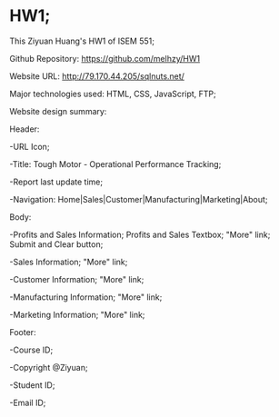 # HW1;
This Ziyuan Huang's HW1 of ISEM 551;

Github Repository: https://github.com/melhzy/HW1

Website URL: http://79.170.44.205/sqlnuts.net/

Major technologies used: HTML, CSS, JavaScript, FTP;

Website design summary:

Header:

  -URL Icon;
  
  -Title: Tough Motor - Operational Performance Tracking;
  
  -Report last update time;
  
  -Navigation: Home|Sales|Customer|Manufacturing|Marketing|About;

Body:

  -Profits and Sales Information;
  Profits and Sales Textbox;
  "More" link;
  Submit and Clear button;
  
  -Sales Information;
  "More" link;
  
  -Customer Information;
  "More" link;
  
  -Manufacturing Information;
  "More" link;
  
  -Marketing Information;
  "More" link;
  
Footer:

  -Course ID;
  
  -Copyright @Ziyuan;
  
  -Student ID;
  
  -Email ID;
